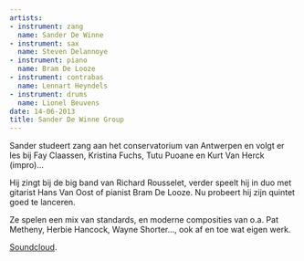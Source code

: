 ```yaml
---
artists:
- instrument: zang
  name: Sander De Winne
- instrument: sax
  name: Steven Delannoye
- instrument: piano
  name: Bram De Looze
- instrument: contrabas
  name: Lennart Heyndels
- instrument: drums
  name: Lionel Beuvens
date: 14-06-2013
title: Sander De Winne Group
---
```

Sander studeert zang aan het conservatorium van Antwerpen en volgt er les bij Fay Claassen, Kristina Fuchs, Tutu Puoane en Kurt Van Herck (impro)... 

Hij zingt bij de big band van Richard Rousselet, verder speelt hij in duo met gitarist Hans Van Oost of pianist Bram De Looze. Nu probeert hij zijn quintet goed te lanceren. 

Ze spelen een mix van standards, en moderne composities van o.a. Pat Metheny, Herbie Hancock, Wayne Shorter..., ook af en toe wat eigen werk.

[Soundcloud](https://soundcloud.com/#sander_dewinne).
